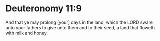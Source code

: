 # Deuteronomy 11:9

And that ye may prolong [your] days in the land, which the LORD sware unto your fathers to give unto them and to their seed, a land that floweth with milk and honey.